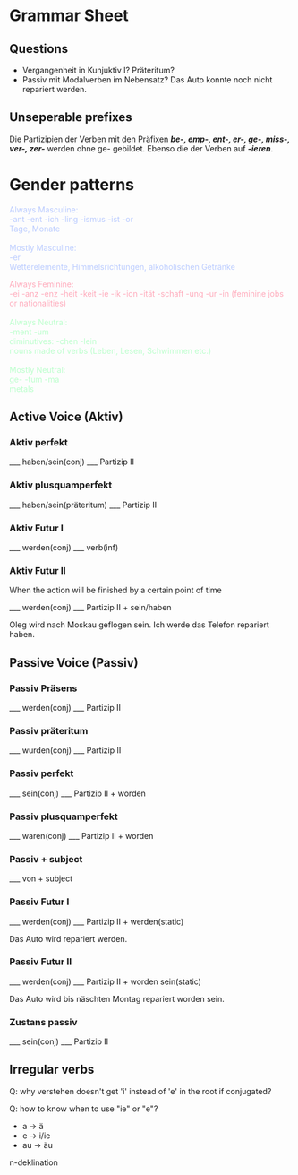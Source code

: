 # Grammar Sheet

## Questions

- Vergangenheit in Kunjuktiv I? Präteritum?
- Passiv mit Modalverben im Nebensatz? Das Auto konnte noch nicht repariert werden.

## Unseperable prefixes

Die Partizipien der Verben mit den Präfixen ***be-, emp-, ent-, er-, ge-, miss-, ver-, zer-*** werden ohne ge- gebildet. Ebenso die der Verben auf ***-ieren***.

# Gender patterns

<span style="color:#BBCCFF">Always Masculine:<br>
-ant
-ent
-ich
-ling
-ismus
-ist
-or<br>
Tage, Monate<br><br>
Mostly Masculine:<br>
-er<br>
Wetterelemente, Himmelsrichtungen, alkoholischen Getränke</span>

<span style="color:#FFAABB">
Always Feminine:<br>
-ei
-anz
-enz
-heit
-keit
-ie
-ik
-ion
-ität
-schaft
-ung
-ur
-in (feminine jobs or nationalities)</span><br><br>

<span style="color:#BBFFCC">
Always Neutral:<br>
-ment
-um<br>
diminutives: -chen -lein<br>
nouns made of verbs (Leben, Lesen, Schwimmen etc.)<br><br>
Mostly Neutral:<br>
ge-
-tum
-ma<br>
metals</span>

## Active Voice (Aktiv)

### Aktiv perfekt
___ haben/sein(conj) ___ Partizip II

### Aktiv plusquamperfekt
___ haben/sein(präteritum) ___ Partizip II

### Aktiv Futur I

___ werden(conj) ___ verb(inf)

### Aktiv Futur II

When the action will be finished by a certain point of time

___ werden(conj) ___ Partizip II + sein/haben

Oleg wird nach Moskau geflogen sein.
Ich werde das Telefon repariert haben.

## Passive Voice (Passiv)

### Passiv Präsens

___ werden(conj) ___ Partizip II

### Passiv präteritum

___ wurden(conj) ___ Partizip II

### Passiv perfekt
___ sein(conj) ___ Partizip II + worden

### Passiv plusquamperfekt
___ waren(conj) ___ Partizip II + worden

### Passiv + subject

___ von + subject

### Passiv Futur I

___ werden(conj) ___ Partizip II + werden(static)

Das Auto wird repariert werden.

### Passiv Futur II

___ werden(conj) ___ Partizip II + worden sein(static)

Das Auto wird bis näschten Montag repariert worden sein.

### Zustans passiv

___ sein(conj) ___ Partizip II

## Irregular verbs

Q: why verstehen doesn't get 'i' instead of 'e' in the root if conjugated?

Q: how to know when to use "ie" or "e"?

- a -> ä
- e -> i/ie
- au -> äu

n-deklination